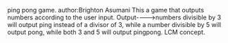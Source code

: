 ping pong game.
author:Brighton Asumani
This a game that outputs numbers according to the user input.
Output---->numbers divisible by 3 will output ping instead of a divisor of 3, while a number divisible by 5 will output pong, while both 3 and 5 will output pingpong.
LCM concept.
 











